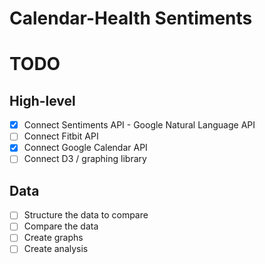 Calendar-Health Sentiments
====

# TODO
## High-level
- [x] Connect Sentiments API - Google Natural Language API
- [ ] Connect Fitbit API
- [x] Connect Google Calendar API
- [ ] Connect D3 / graphing library

## Data
- [ ] Structure the data to compare
- [ ] Compare the data
- [ ] Create graphs
- [ ] Create analysis